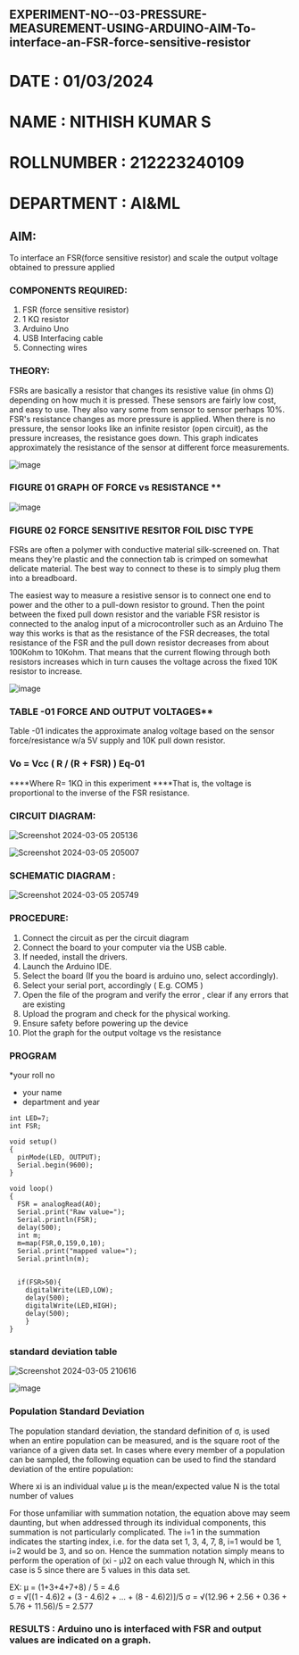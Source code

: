 ## EXPERIMENT-NO--03-PRESSURE-MEASUREMENT-USING-ARDUINO-AIM-To-interface-an-FSR-force-sensitive-resistor

# DATE : 01/03/2024
# NAME : NITHISH KUMAR S
# ROLLNUMBER : 212223240109
# DEPARTMENT : AI&ML
## AIM: 
To interface an FSR(force sensitive resistor) and scale the output voltage obtained to pressure applied 
 
### COMPONENTS REQUIRED:
1.	FSR  (force sensitive resistor)
2.	1 KΩ resistor 
3.	Arduino Uno 
4.	USB Interfacing cable 
5.	Connecting wires 


### THEORY: 
FSRs are basically a resistor that changes its resistive value (in ohms Ω) depending on how much it is pressed. These sensors are fairly low cost, and easy to use. They also vary some from sensor to sensor perhaps 10%. FSR's resistance changes as more pressure is applied. When there is no pressure, the sensor looks like an infinite resistor (open circuit), as the pressure increases, the resistance goes down. This graph indicates approximately the resistance of the sensor at different force measurements.
 

![image](https://user-images.githubusercontent.com/36288975/163532939-d6888ae1-4068-4d83-86a7-fc4c32d5179e.png)

### FIGURE 01 GRAPH OF FORCE vs RESISTANCE **




![image](https://user-images.githubusercontent.com/36288975/163532957-82d57567-a1c3-48c5-8a87-7ea66d6fca49.png)




### FIGURE 02 FORCE SENSITIVE RESITOR FOIL DISC TYPE  

FSRs are often a polymer with conductive material silk-screened on. That means they're plastic and the connection tab is crimped on somewhat delicate material. The best way to connect to these is to simply plug them into a breadboard.

The easiest way to measure a resistive sensor is to connect one end to power and the other to a pull-down resistor to ground. Then the point between the fixed pull down resistor and the variable FSR resistor is connected to the analog input of a microcontroller such as an Arduino The way this works is that as the resistance of the FSR decreases, the total resistance of the FSR and the pull down resistor decreases from about 100Kohm to 10Kohm. That means that the current flowing through both resistors increases which in turn causes the voltage across the fixed 10K resistor to increase.

 ![image](https://user-images.githubusercontent.com/36288975/163532972-2b909551-12c9-485d-adb1-d1e988d557bd.png)

### TABLE -01 FORCE AND OUTPUT VOLTAGES**
	
  Table -01 indicates the approximate analog voltage based on the sensor force/resistance w/a 5V supply and 10K pull down resistor.

### Vo = Vcc ( R / (R + FSR) )								Eq-01

****Where R= 1KΩ in this experiment 
****That is, the voltage is proportional to the inverse of the FSR resistance.









###  CIRCUIT DIAGRAM:
![Screenshot 2024-03-05 205136](https://github.com/nithish467/EXPERIMENT-NO--04-PRESSURE-MEASUREMENT-USING-ARDUINO-AIM-To-interface-an-FSR-force-sensitive-resist/assets/150232274/40742d7a-edb3-4f4e-a00c-6733c91d4468)

![Screenshot 2024-03-05 205007](https://github.com/nithish467/EXPERIMENT-NO--04-PRESSURE-MEASUREMENT-USING-ARDUINO-AIM-To-interface-an-FSR-force-sensitive-resist/assets/150232274/2617e526-bf83-4c1b-9a42-e1a71bf6f7b9)

### SCHEMATIC DIAGRAM :
![Screenshot 2024-03-05 205749](https://github.com/nithish467/EXPERIMENT-NO--04-PRESSURE-MEASUREMENT-USING-ARDUINO-AIM-To-interface-an-FSR-force-sensitive-resist/assets/150232274/956837f8-adea-4198-965e-57d2a02be375)






### PROCEDURE:
1.	Connect the circuit as per the circuit diagram 
2.	Connect the board to your computer via the USB cable.
3.	If needed, install the drivers.
4.	Launch the Arduino IDE.
5.	Select the board (If you the board is arduino uno, select accordingly).
6.	Select your serial port, accordingly ( E.g. COM5 )
7.	Open the file of the program  and verify the error , clear if any errors that are existing 
8.	Upload the program and check for the physical working. 
9.	Ensure safety before powering up the device 
10.	Plot the graph for the output voltage vs the resistance 


### PROGRAM 
 *your roll no 
 * your name 
 * department and year
```
int LED=7;
int FSR;

void setup()
{
  pinMode(LED, OUTPUT);
  Serial.begin(9600);
}

void loop()
{
  FSR = analogRead(A0);
  Serial.print("Raw value=");
  Serial.println(FSR);
  delay(500);
  int m;
  m=map(FSR,0,159,0,10);
  Serial.print("mapped value=");
  Serial.println(m);
  
  
  if(FSR>50){
    digitalWrite(LED,LOW);
    delay(500);
    digitalWrite(LED,HIGH);
    delay(500);
    }
}

```
 
 
 
 
 
 
 
 
 
 
 
 
 


### standard deviation table 

![Screenshot 2024-03-05 210616](https://github.com/nithish467/EXPERIMENT-NO--04-PRESSURE-MEASUREMENT-USING-ARDUINO-AIM-To-interface-an-FSR-force-sensitive-resist/assets/150232274/17abcd05-74c1-4f08-96bd-432d5e2a5126)

![image](https://github.com/nithish467/EXPERIMENT-NO--04-PRESSURE-MEASUREMENT-USING-ARDUINO-AIM-To-interface-an-FSR-force-sensitive-resist/assets/150232274/cdcb7cad-b9f8-4fbf-b320-b853b0df1dc4)




### Population Standard Deviation
The population standard deviation, the standard definition of σ, is used when an entire population can be measured, and is the square root of the variance of a given data set. In cases where every member of a population can be sampled, the following equation can be used to find the standard deviation of the entire population:



Where
xi is an individual value
μ is the mean/expected value
N is the total number of values

For those unfamiliar with summation notation, the equation above may seem daunting, but when addressed through its individual components, this summation is not particularly complicated. The i=1 in the summation indicates the starting index, i.e. for the data set 1, 3, 4, 7, 8, i=1 would be 1, i=2 would be 3, and so on. Hence the summation notation simply means to perform the operation of (xi - μ)2 on each value through N, which in this case is 5 since there are 5 values in this data set.

EX:           μ = (1+3+4+7+8) / 5 = 4.6        
σ = √[(1 - 4.6)2 + (3 - 4.6)2 + ... + (8 - 4.6)2)]/5
σ = √(12.96 + 2.56 + 0.36 + 5.76 + 11.56)/5 = 2.577















### RESULTS : Arduino uno is interfaced with FSR and output values are indicated on a graph.
